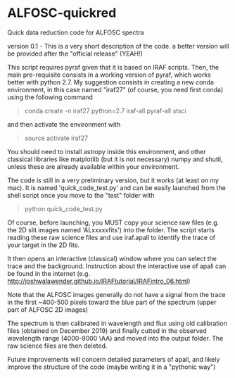# ALFOSC-quickred
Quick data reduction code for ALFOSC spectra 

version 0.1 - This is a very short description of the code. a better version will be provided after the "official release" (YEAH!)

This script requires pyraf given that it is based on IRAF scripts.
Then, the main pre-requisite consists in a working version of pyraf, which works better with python 2.7.
My suggestion consists in creating a new conda environment, in this case named "iraf27" (of course, you need first conda) using the following command

> conda create -n iraf27 python=2.7 iraf-all pyraf-all stsci

and then activate the environment with

> source activate iraf27

You should need to install astropy inside this environment, and other classical libraries like matplotlib (but it is not necessary) numpy and shutil, unless these are already available within your environment.

The code is still in a very preliminary version, but it works (at least on my mac).
It is named 'quick_code_test.py' and can be easily launched from the shell script once you move to the "test" folder with

> python quick_code_test.py

Of course, before launching, you MUST copy your science raw files (e.g. the 2D slit images named 'ALxxxxxfits') into the folder. The script starts reading these raw science files and use iraf.apall to identify the trace of your target in the 2D fits. 

It then opens an interactive (classical) window where you can select the trace and the background. Instruction about the interactive use of apall can be found in the internet (e.g. http://joshwalawender.github.io/IRAFtutorial/IRAFintro_06.html)

Note that the ALFOSC images generally do not have a signal from the trace in the first ~400-500 pixels toward the blue part of the spectrum (upper part of ALFOSC 2D images)

The spectrum is then calibrated in wavelength and flux using old calibration files (obtained on December 2019) and finally cutted in the observed wavelength range (4000-9000 \AA) and moved into the output folder. The raw science files are then deleted.

Future improvements will concern detailed parameters of apall, and likely improve the structure of the code (maybe writing it in a "pythonic way")

